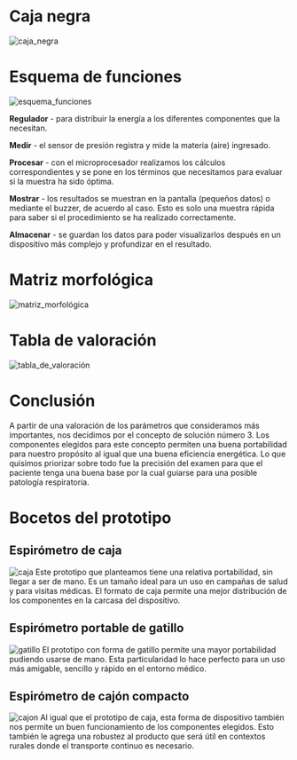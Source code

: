 # Caja negra
![caja_negra](https://github.com/leomachiavello/FundBio2024-2/blob/main/Im%C3%A1genes/caja_negra.png?raw=true)
# Esquema de funciones
![esquema_funciones](https://github.com/leomachiavello/FundBio2024-2/blob/main/Im%C3%A1genes/esquema_de_funciones.png?raw=true)

**Regulador** - para distribuir la energía a los diferentes componentes que la necesitan.

**Medir** - el sensor de presión registra y mide la materia (aire) ingresado.

**Procesar** - con el microprocesador realizamos los cálculos correspondientes y se pone en los términos que necesitamos para evaluar si la muestra ha sido óptima.

**Mostrar** - los resultados se muestran en la pantalla (pequeños datos) o mediante el buzzer, de acuerdo al caso. Esto es solo una muestra rápida para saber si el procedimiento se ha realizado correctamente.

**Almacenar** - se guardan los datos para poder visualizarlos después en un dispositivo más complejo y profundizar en el resultado. 

# Matriz morfológica
![matriz_morfológica](https://github.com/leomachiavello/FundBio2024-2/blob/main/Im%C3%A1genes/matriz_3.png?raw=true)
# Tabla de valoración
![tabla_de_valoración](https://github.com/leomachiavello/FundBio2024-2/blob/main/Im%C3%A1genes/tabla_de_valoracion_2.png?raw=true)
# Conclusión
A partir de una valoración de los parámetros que consideramos más importantes, nos decidimos por el concepto de solución número 3. Los componentes elegidos para este concepto permiten una buena portabilidad para nuestro propósito al igual que una buena eficiencia energética. Lo que quisimos priorizar sobre todo fue la precisión del examen para que el paciente tenga una buena base por la cual guiarse para una posible patología respiratoria.
# Bocetos del prototipo
## Espirómetro de caja
![caja](https://github.com/leomachiavello/FundBio2024-2/blob/main/Im%C3%A1genes/prototipo_caja.jpeg?raw=true)
Este prototipo que planteamos tiene una relativa portabilidad, sin llegar a ser de mano. Es un tamaño ideal para un uso en campañas de salud y para visitas médicas. El formato de caja permite una mejor distribución de los componentes en la carcasa del dispositivo. 
## Espirómetro portable de gatillo
![gatillo](https://github.com/leomachiavello/FundBio2024-2/blob/main/Im%C3%A1genes/prototipo_gatillo.jpeg?raw=true)
El prototipo con forma de gatillo permite una mayor portabilidad pudiendo usarse de mano. Esta particularidad lo hace perfecto para un uso más amigable, sencillo y rápido en el entorno médico.
## Espirómetro de cajón compacto
![cajon](https://github.com/leomachiavello/FundBio2024-2/blob/main/Im%C3%A1genes/prototipo_cajon.jpeg?raw=true)
Al igual que el prototipo de caja, esta forma de dispositivo también nos permite un buen funcionamiento de los componentes elegidos. Esto también le agrega una robustez al producto que será útil en contextos rurales donde el transporte continuo es necesario.